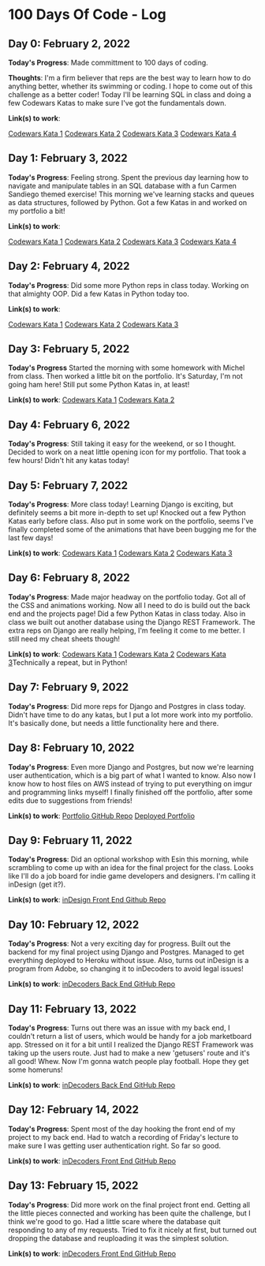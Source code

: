 # 100 Days Of Code - Log

## Day 0: February 2, 2022

**Today's Progress**: Made committment to 100 days of coding.

**Thoughts**: I'm a firm believer that reps are the best way to learn how to do anything better, whether its swimming or coding. I hope to come out of this challenge as a better coder! Today I'll be learning SQL in class and doing a few Codewars Katas to make sure I've got the fundamentals down.

**Link(s) to work**: 

[Codewars Kata 1](https://www.codewars.com/kata/55a70521798b14d4750000a4)
[Codewars Kata 2](https://www.codewars.com/kata/56676e8fabd2d1ff3000000c)
[Codewars Kata 3](https://www.codewars.com/kata/56747fd5cb988479af000028)
[Codewars Kata 4](https://www.codewars.com/kata/56bc28ad5bdaeb48760009b0)

## Day 1: February 3, 2022

**Today's Progress**: Feeling strong. Spent the previous day learning how to navigate and manipulate tables in an SQL database with a fun Carmen Sandiego themed exercise! This morning we've learning stacks and queues as data structures, followed by Python. Got a few Katas in and worked on my portfolio a bit! 

**Link(s) to work**:

[Codewars Kata 1](https://www.codewars.com/kata/54edbc7200b811e956000556)
[Codewars Kata 2](https://www.codewars.com/kata/55f9bca8ecaa9eac7100004a)
[Codewars Kata 3](https://www.codewars.com/kata/57356c55867b9b7a60000bd7)
[Codewars Kata 4](https://www.codewars.com/kata/57eadb7ecd143f4c9c0000a3)

## Day 2: February 4, 2022

**Today's Progress**: Did some more Python reps in class today. Working on that almighty OOP. Did a few Katas in Python today too.

**Link(s) to work**:

[Codewars Kata 1](https://www.codewars.com/kata/523b4ff7adca849afe000035)
[Codewars Kata 2](https://www.codewars.com/kata/5390bac347d09b7da40006f6)
[Codewars Kata 3](https://www.codewars.com/kata/554e4a2f232cdd87d9000038)

## Day 3: February 5, 2022

**Today's Progress** Started the morning with some homework with Michel from class. Then worked a little bit on the portfolio. It's Saturday, I'm not going ham here! Still put some Python Katas in, at least!

**Link(s) to work**:
[Codewars Kata 1](https://www.codewars.com/kata/5168bb5dfe9a00b126000018)
[Codewars Kata 2](https://www.codewars.com/kata/55f8a9c06c018a0d6e000132)

## Day 4: February 6, 2022

**Today's Progress**: Still taking it easy for the weekend, or so I thought. Decided to work on a neat little opening icon for my portfolio. That took a few hours! Didn't hit any katas today!

## Day 5: February 7, 2022

**Today's Progress**: More class today! Learning Django is exciting, but definitely seems a bit more in-depth to set up! Knocked out a few Python Katas early before class. Also put in some work on the portfolio, seems I've finally completed some of the animations that have been bugging me for the last few days!

**Link(s) to work**:
[Codewars Kata 1](https://www.codewars.com/kata/57cebe1dc6fdc20c57000ac9)
[Codewars Kata 2](https://www.codewars.com/kata/5d5ee4c35162d9001af7d699)
[Codewars Kata 3](https://www.codewars.com/kata/515de9ae9dcfc28eb6000001)

## Day 6: February 8, 2022

**Today's Progress**: Made major headway on the portfolio today. Got all of the CSS and animations working. Now all I need to do is build out the back end and the projects page! Did a few Python Katas in class today. Also in class we built out another database using the Django REST Framework. The extra reps on Django are really helping, I'm feeling it come to me better. I still need my cheat sheets though!

**Link(s) to work**:
[Codewars Kata 1](https://www.codewars.com/kata/5500d54c2ebe0a8e8a0003fd)
[Codewars Kata 2](https://www.codewars.com/kata/57eb8fcdf670e99d9b000272)
[Codewars Kata 3](https://www.codewars.com/kata/56bc28ad5bdaeb48760009b0)Technically a repeat, but in Python!

## Day 7: February 9, 2022

**Today's Progress**: Did more reps for Django and Postgres in class today. Didn't have time to do any katas, but I put a lot more work into my portfolio. It's basically done, but needs a little functionality here and there.

## Day 8: February 10, 2022

**Today's Progress**: Even more Django and Postgres, but now we're learning user authentication, which is a big part of what I wanted to know. Also now I know how to host files on AWS instead of trying to put everything on imgur and programming links myself! I finally finished off the portfolio, after some edits due to suggestions from friends!

**Link(s) to work**:
[Portfolio GitHub Repo](https://github.com/kshieldsDTS/portfolio-front-end)
[Deployed Portfolio](https://kshields.netlify.app/)

## Day 9: February 11, 2022

**Today's Progress**: Did an optional workshop with Esin this morning, while scrambling to come up with an idea for the final project for the class. Looks like I'll do a job board for indie game developers and designers. I'm calling it inDesign (get it?).

**Link(s) to work**:
[inDesign Front End Github Repo](https://github.com/kshieldsDTS/inDesign)

## Day 10: February 12, 2022

**Today's Progress**: Not a very exciting day for progress. Built out the backend for my final project using Django and Postgres. Managed to get everything deployed to Heroku without issue. Also, turns out inDesign is a program from Adobe, so changing it to inDecoders to avoid legal issues!

**Link(s) to work**:
[inDecoders Back End GitHub Repo](https://github.com/kshieldsDTS/inDecoders-back)

## Day 11: February 13, 2022

**Today's Progress**: Turns out there was an issue with my back end, I couldn't return a list of users, which would be handy for a job marketboard app. Stressed on it for a bit until I realized the Django REST Framework was taking up the users route. Just had to make a new 'getusers' route and it's all good! Whew. Now I'm gonna watch people play football. Hope they get some homeruns!

**Link(s) to work**:
[inDecoders Back End GitHub Repo](https://github.com/kshieldsDTS/inDecoders-back)

## Day 12: February 14, 2022

**Today's Progress**: Spent most of the day hooking the front end of my project to my back end. Had to watch a recording of Friday's lecture to make sure I was getting user authentication right. So far so good.

**Link(s) to work**:
[inDecoders Front End GitHub Repo](https://github.com/kshieldsDTS/inDecoders-front)

## Day 13: February 15, 2022

**Today's Progress**: Did more work on the final project front end. Getting all the little pieces connected and working has been quite the challenge, but I think we're good to go. Had a little scare where the database quit responding to any of my requests. Tried to fix it nicely at first, but turned out dropping the database and reuploading it was the simplest solution.

**Link(s) to work**: 
[inDecoders Front End GitHub Repo](https://github.com/kshieldsDTS/inDecoders-front)
<!-- ### Day X: <Date>

**Today's Progress**: 

**Thoughts**:

**Link(s) to work**: -->